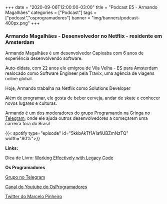 +++
date = "2020-09-06T12:00:00-03:00"
title = "Podcast E5 - Armando Magalhães"
categories = ["Podcast"]
tags = ["podcast","osprogramadores"]
banner = "img/banners/podcast-400px.png"
+++

### Armando Magalhães - Desenvolvedor no Netflix - residente em Amsterdam

Armando Magalhães é um desenvolvedor Capixaba com 6 anos de experiência desenvolvendo software.

Auto-didata, com 22 anos ele emigrou de Vila Velha - ES para Amsterdam realocado como Software Engineer pela Travix, uma agência de viagens online global.

Hoje, Armando trabalha na Netflix como Solutions Developer

Além de programar, ele gosta de beber cerveja, andar de skate e conhecer novos lugares e culturas.

Armando é um dos moderadores do grupo [Programando na Gringa no Telegram](https://t.me/programandonagringa), onde ele ajuda outros desenvolvedores a começarem uma carreira fora do Brasil


{{< spotify type="episode" id="5kkbAkTf1A1afiUBZmNzTQ" width="80%">}}


**Links:**

Dica de Livro: [Working Effectively with Legacy Code](https://www.amazon.ca/Working-Effectively-Legacy-Michael-Feathers/dp/0131177052)


**Os Programadores**

[Grupo no Telegram](https://t.me/osprogramadores)

[Canal do Youtube do OsProgramadores](https://www.youtube.com/channel/UCt_YNYGl6K5yNXlXEQDdwWg?view_as=subscriber)

[Twitter do Marcelo Pinheiro](https://twitter.com/mpinheir)

